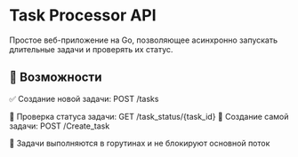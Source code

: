 # Task Processor API


Простое веб-приложение на Go, позволяющее асинхронно запускать длительные задачи и проверять их статус.

## 🚀 Возможности
✅ Создание новой задачи: POST /tasks

🔄 Проверка статуса задачи: GET /task_status/{task_id}
🔄 Создание самой задачи: POST /Create_task

🧵 Задачи выполняются в горутинах и не блокируют основной поток
